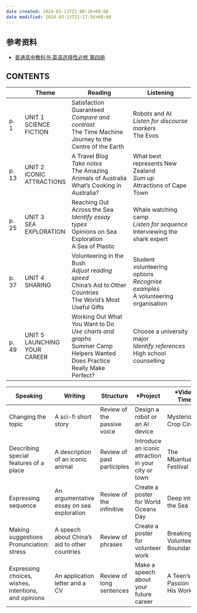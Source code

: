 ```yaml
---
date created: 2024-03-13T21:00:26+08:00
date modified: 2024-03-13T21:17:56+08:00
---
```


## 参考资料

- [普通高中教科书·英语选择性必修 第四册](https://basic.smartedu.cn/tchMaterial/detail?contentType=assets_document&contentId=5f0829b2-fc05-479b-a51e-47f871598eba&catalogType=tchMaterial&subCatalog=tchMaterial)

## CONTENTS  

|       | Theme                                       | Reading                                                                                                                              | Listening                                                                               |
| ----- | ------------------------------------------- | ------------------------------------------------------------------------------------------------------------------------------------ | --------------------------------------------------------------------------------------- |
| p. 1  | UNIT 1  <br>SCIENCE  <br>FICTION            | Satisfaction Guaranteed  <br>*Compare and contrast*  <br>The Time Machine  <br>Journey to the Centre of the Earth                    | Robots and AI  <br>*Listen for discourse markers*  <br>The Evos                         |
| p. 13 | UNIT 2  <br>ICONIC  <br>ATTRACTIONS         | A Travel Blog  <br>*Take notes*  <br>The Amazing Animals of Australia  <br>What’s Cooking in Australia?                              | What best represents New Zealand  <br>*Sum up*  <br>Attractions of Cape Town            |
| p. 25 | UNIT 3  <br>SEA  <br>EXPLORATION            | Reaching Out Across the Sea  <br>*Identify essay types*  <br>Opinions on Sea Exploration  <br>A Sea of Plastic                       | Whale watching camp  <br>*Listen for sequence*  <br>Interviewing the shark expert       |
| p. 37 | UNIT 4  <br>SHARING                         | Volunteering in the Bush  <br>*Adjust reading speed*  <br>China’s Aid to Other Countries  <br>The World’s Most Useful Gifts          | Student volunteering options  <br>*Recognise examples*  <br>A volunteering organisation |
| p. 49 | UNIT 5  <br>LAUNCHING  <br>YOUR  <br>CAREER | Working Out What You Want to Do  <br>*Use charts and graphs*  <br>Summer Camp Helpers Wanted  <br>Does Practice Really Make Perfect? | Choose a university major  <br>*Identify references*  <br>High school counselling       |

| Speaking                                             | Writing                                       | Structure                   | \*Project                                           | \*Video Time                     |
| ---------------------------------------------------- | --------------------------------------------- | --------------------------- | --------------------------------------------------- | -------------------------------- |
| Changing the topic                                   | A sci-fi short story                          | Review of the passive voice | Design a robot or an AI device                      | Mysterious Crop Circles          |
| Describing special features of a place               | A description of an iconic animal             | Review of past participles  | Introduce an iconic attraction in your city or town | The Mbantua Festival             |
| Expressing sequence                                  | An argumentative essay on sea exploration     | Review of the infinitive    | Create a poster for World Oceans Day                | Deep into the Sea                |
| Making suggestions  <br>Pronunciation: stress        | A speech about China’s aid to other countries | Review of phrases           | Create a poster for volunteer work                  | Breaking Volunteering Boundaries |
| Expressing choices, wishes, intentions, and opinions | An application letter and a CV                | Review of long sentences    | Make a speech about your future career              | A Teen’s Passion for His Work    |
